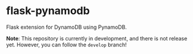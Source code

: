 # flask-pynamodb
Flask extension for DynamoDB using PynamoDB.

**Note**: This repository is currently in development, and there is not release yet. However, you can follow the `develop` branch!
